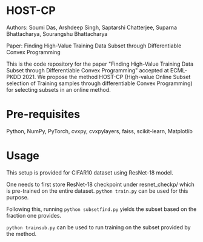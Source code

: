 # HOST-CP

Authors: Soumi Das, Arshdeep Singh, Saptarshi Chatterjee, Suparna Bhattacharya, Sourangshu Bhattacharya

Paper: Finding High-Value Training Data Subset through Differentiable Convex Programming

This is the code repository for the paper "Finding High-Value Training Data Subset through Differentiable Convex Programming" accepted at ECML-PKDD 2021. We propose the method HOST-CP (High-value Online Subset selection of Training samples through differentiable Convex Programming) for selecting subsets in an online method.

# Pre-requisites

Python, NumPy, PyTorch, cvxpy, cvxpylayers, faiss, scikit-learn, Matplotlib

# Usage
This setup is provided for CIFAR10 dataset using ResNet-18 model. 

One needs to first store ResNet-18 checkpoint under resnet_checkp/ which is pre-trained on the entire dataset. ```python train.py``` can be used for this purpose.

Following this, running ```python subsetfind.py``` yields the subset based on the fraction one provides.

```python trainsub.py``` can be used to run training on the subset provided by the method.
